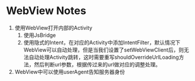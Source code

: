 # WebView Notes

1. 使用WebView打开内部的Activity
   1. 使用JsBridge
   2. 使用隐式的Intent，在对应的Activity中添加IntentFilter，默认情况下WebView可以自动处理，但是当我们设置了setWebViewClient后，则无法自动处理Activity跳转，这时需要重写shouldOverrideUrlLoading方法，然后判断url参数，根据传过来的url做对应的调整处理。
2. WebView中可以使用userAgent告知服务器身份
